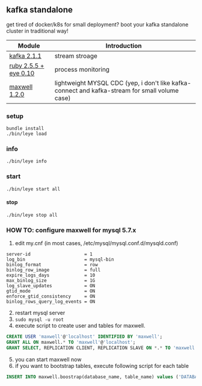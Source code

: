 ## kafka standalone
get tired of docker/k8s for small deployment? boot your kafka standalone cluster in traditional way!

|    Module     |    Introduction    |
|---------------|--------------------|
| [kafka 2.1.1](https://kafka.apache.org/) | stream stroage |
| [ruby 2.5.5 + eye 0.10](https://github.com/kostya/eye)    | process monitoring |
| [maxwell 1.2.0](http://maxwells-daemon.io/) | lightweight MYSQL CDC (yep, i don't like kafka-connect and kafka-stream for small volume case)          |

### setup
```
bundle install
./bin/leye load
```

### info
```
./bin/leye info
```

### start
```
./bin/leye start all
```

#### stop
```
./bin/leye stop all
```

### HOW TO: configure maxwell for mysql 5.7.x
1. edit my.cnf (in most cases, /etc/mysql/mysql.conf.d/mysqld.conf)
```
server-id                    = 1
log_bin                      = mysql-bin
binlog_format                = row
binlog_row_image             = full
expire_logs_days             = 10
max_binlog_size              = 1G
log_slave_updates            = ON
gtid_mode                    = ON
enforce_gtid_consistency     = ON
binlog_rows_query_log_events = ON
```
2. restart mysql server
3. ```sudo mysql -u root```
4. execute script to create user and tables for maxwell.
```.sql
CREATE USER 'maxwell'@'localhost' IDENTIFIED BY 'maxwell';
GRANT ALL ON maxwell.* TO 'maxwell'@'localhost';
GRANT SELECT, REPLICATION CLIENT, REPLICATION SLAVE ON *.* TO 'maxwell'@'localhost';
```
5. you can start maxwell now
6. if you want to bootstrap tables, execute following script for each table
```.sql
INSERT INTO maxwell.boostrap(database_name, table_name) values ('DATABASE_TO_BOOTSTRAP', 'TABLE_TO_BOOTSTRAP');
```
